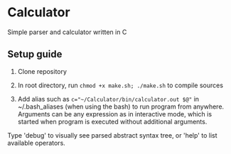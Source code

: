# Calculator
Simple parser and calculator written in C

## Setup guide
1. Clone repository

2. In root directory, run ```chmod +x make.sh; ./make.sh``` to compile sources

3. Add alias such as ```c="~/Calculator/bin/calculator.out $@"``` in ~/.bash_aliases (when using the bash) to run program from anywhere. Arguments can be any expression as in interactive mode, which is started when program is executed without additional arguments.
  
Type 'debug' to visually see parsed abstract syntax tree, or 'help' to list available operators.
